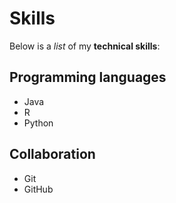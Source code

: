 # Skills

Below  is a *list* of my **technical skills**:

## Programming languages
- Java
- R
- Python

## Collaboration
- Git
- GitHub
